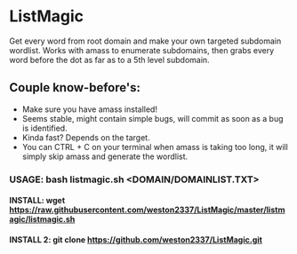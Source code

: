 # ListMagic
Get every word from root domain and make your own targeted subdomain wordlist. Works with amass to enumerate subdomains, then grabs every word before the dot as far as to a 5th level subdomain.

## Couple know-before's:
- Make sure you have amass installed!
- Seems stable, might contain simple bugs, will commit as soon as a bug is identified.
- Kinda fast? Depends on the target.
- You can CTRL + C on your terminal when amass is taking too long, it will simply skip amass and generate the wordlist.

### USAGE: bash listmagic.sh <DOMAIN/DOMAINLIST.TXT>

#### INSTALL: wget https://raw.githubusercontent.com/weston2337/ListMagic/master/listmagic/listmagic.sh
#### INSTALL 2: git clone https://github.com/weston2337/ListMagic.git
